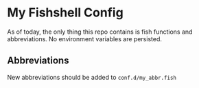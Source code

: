 # My Fishshell Config

As of today, the only thing this repo contains is fish functions and abbreviations. No environment variables are persisted.

## Abbreviations

New abbreviations should be added to `conf.d/my_abbr.fish`